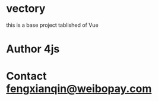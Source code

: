 # vectory
 this is a base project tablished of Vue 
 
# Author 4js
# Contact fengxianqin@weibopay.com
